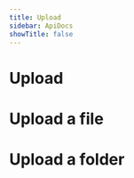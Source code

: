 ```yaml
---
title: Upload
sidebar: ApiDocs
showTitle: false
---
```


# Upload

# Upload a file

# Upload a folder